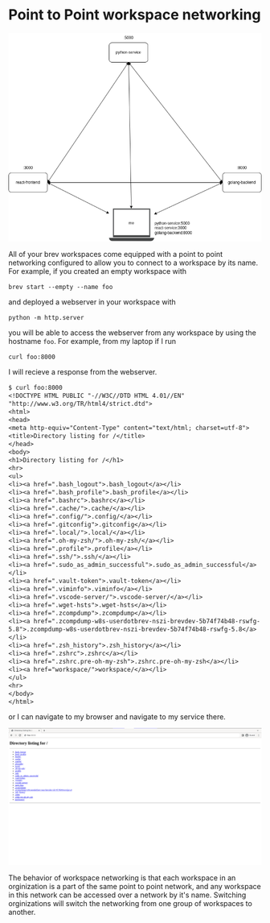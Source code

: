 # Point to Point workspace networking


![Network Diagram](./p2pdiagram.png)

All of your brev workspaces come equipped with a point to point networking configured to allow you to connect to a workspace by its name. For example, if you created an empty workspace with

```shell
brev start --empty --name foo
```
and deployed a webserver in your workspace with

```shell
python -m http.server
```


you will be able to access the webserver from any workspace by using the hostname `foo`. For example, from my laptop if I run


```shell
curl foo:8000
```

I will recieve a response from the webserver.

```shell
$ curl foo:8000
<!DOCTYPE HTML PUBLIC "-//W3C//DTD HTML 4.01//EN" "http://www.w3.org/TR/html4/strict.dtd">
<html>
<head>
<meta http-equiv="Content-Type" content="text/html; charset=utf-8">
<title>Directory listing for /</title>
</head>
<body>
<h1>Directory listing for /</h1>
<hr>
<ul>
<li><a href=".bash_logout">.bash_logout</a></li>
<li><a href=".bash_profile">.bash_profile</a></li>
<li><a href=".bashrc">.bashrc</a></li>
<li><a href=".cache/">.cache/</a></li>
<li><a href=".config/">.config/</a></li>
<li><a href=".gitconfig">.gitconfig</a></li>
<li><a href=".local/">.local/</a></li>
<li><a href=".oh-my-zsh/">.oh-my-zsh/</a></li>
<li><a href=".profile">.profile</a></li>
<li><a href=".ssh/">.ssh/</a></li>
<li><a href=".sudo_as_admin_successful">.sudo_as_admin_successful</a></li>
<li><a href=".vault-token">.vault-token</a></li>
<li><a href=".viminfo">.viminfo</a></li>
<li><a href=".vscode-server/">.vscode-server/</a></li>
<li><a href=".wget-hsts">.wget-hsts</a></li>
<li><a href=".zcompdump">.zcompdump</a></li>
<li><a href=".zcompdump-w8s-userdotbrev-nszi-brevdev-5b74f74b48-rswfg-5.8">.zcompdump-w8s-userdotbrev-nszi-brevdev-5b74f74b48-rswfg-5.8</a></li>
<li><a href=".zsh_history">.zsh_history</a></li>
<li><a href=".zshrc">.zshrc</a></li>
<li><a href=".zshrc.pre-oh-my-zsh">.zshrc.pre-oh-my-zsh</a></li>
<li><a href="workspace/">workspace/</a></li>
</ul>
<hr>
</body>
</html>
```


or I can navigate to my browser and navigate to my service there.


![screenshot of browser](./2022-04-11_13-39.png)


The behavior of workspace networking is that each workspace in an orginization is a part of the same point to point network, and any workspace in this network can be accessed over a network by it's name. Switching orginizations will switch the networking from one group of workspaces to another.
